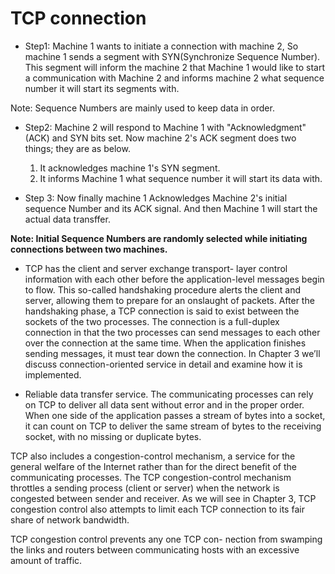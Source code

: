 # TCP connection

* Step1:
Machine 1 wants to initiate a connection with machine 2, So machine 1 sends a segment with SYN(Synchronize Sequence Number). This segment will inform the machine 2 that Machine 1 would like to start a communication with Machine 2 and informs machine 2 what sequence number it will start its segments with.

Note: Sequence Numbers are mainly used to keep data in order.

* Step2: 
Machine 2 will respond to Machine 1 with "Acknowledgment" (ACK) and SYN bits set. Now machine 2's ACK segment does two things; they are as below.

  1. It acknowledges machine 1's SYN segment.
  2. It informs Machine 1 what sequence number it will start its data with.

* Step 3: 
Now finally machine 1 Acknowledges Machine 2's initial sequence Number and its ACK signal. And then Machine 1 will start the actual data transffer.

**Note: Initial Sequence Numbers are randomly selected while initiating connections between two machines.**

* TCP has the client and server exchange transport- layer control information with each other before the application-level messages begin to flow. This so-called handshaking procedure alerts the client and server, allowing them to prepare for an onslaught of packets. After the handshaking phase, a TCP connection is said to exist between the sockets of the two processes. The connection is a full-duplex connection in that the two processes can send messages to each other over the connection at the same time. When the application finishes sending messages, it must tear down the connection. In Chapter 3 we’ll discuss connection-oriented service in detail and examine how it is implemented.

* Reliable data transfer service. The communicating processes can rely on TCP to deliver all data sent without error and in the proper order. When one side of the application passes a stream of bytes into a socket, it can count on TCP to deliver the same stream of bytes to the receiving socket, with no missing or duplicate bytes.

TCP also includes a congestion-control mechanism, a service for the general welfare of the Internet rather than for the direct benefit of the communicating processes. The TCP congestion-control mechanism throttles a sending process (client or server) when the network is congested between sender and receiver. As we will see in Chapter 3, TCP congestion control also attempts to limit each TCP connection to its fair share of network bandwidth.

TCP congestion control prevents any one TCP con- nection from swamping the links and routers between communicating hosts with an excessive amount of traffic. 